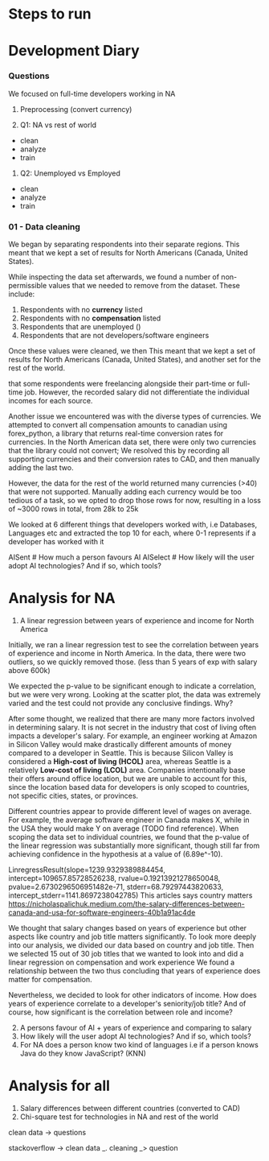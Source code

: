 # Steps to run

# Development Diary

### Questions 

We focused on full-time developers working in NA 

1) Preprocessing (convert currency)

2) Q1: NA vs rest of world 
- clean
- analyze
- train

1) Q2: Unemployed vs Employed
- clean
- analyze
- train

### 01 - Data cleaning

We began by separating respondents into their separate regions. This meant that we kept a set of results for North Americans (Canada, United States). 

While inspecting the data set afterwards, we found a number of non-permissible values that we needed to remove from the dataset. These include:

1) Respondents with no **currency** listed
2) Respondents with no **compensation** listed
3) Respondents that are unemployed ()
4) Respondents that are not developers/software engineers

Once these values were cleaned, we then This meant that we kept a set of results for North Americans (Canada, United States), and another set for the rest of the world.

that some respondents were freelancing alongside their part-time or full-time job. However, the recorded salary did not differentiate the individual incomes for each source. 

Another issue we encountered was with the diverse types of currencies. We attempted to convert all compensation amounts to canadian using forex_python, a library that returns real-time conversion rates for currencies. In the North American data set, there were only two currencies that the library could not convert; We resolved this by recording all supporting currencies and their conversion rates to CAD, and then manually adding the last two. 

However, the data for the rest of the world returned many currencies (>40) that were not supported. Manually adding each currency would be too tedious of a task, so we opted to drop those rows for now, resulting in a loss of ~3000 rows in total, from 28k to 25k 

We looked at 6 different things that developers worked with, i.e Databases, Languages etc and extracted the top 10 for each, where 0-1 represents if a developer has worked with it

AISent # How much a person favours AI
AISelect # How likely will the user adopt AI technologies? And if so, which tools?

# Analysis for NA
1. A linear regression between years of experience and income for North America 

Initially, we ran a linear regression test to see the correlation between years of experience and income in North America. In the data, there were two outliers, so we quickly removed those. (less than 5 years of exp with salary above 600k)

We expected the p-value to be significant enough to indicate a correlation, but we were very wrong. Looking at the scatter plot, the data was extremely varied and the test could not provide any conclusive findings. Why?

After some thought, we realized that there are many more factors involved in determining salary. It is not secret in the industry that cost of living often impacts a developer's salary. For example, an engineer working at Amazon in Silicon Valley would make drastically different amounts of money compared to a developer in Seattle. This is because Silicon Valley is considered a **High-cost of living (HCOL)** area, whereas Seattle is a relatively **Low-cost of living (LCOL)** area. Companies intentionally base their offers around office location, but we are unable to account for this, since the location based data for developers is only scoped to countries, not specific cities, states, or provinces.

Different countries appear to provide different level of wages on average. For example, the average software engineer in Canada makes X, while in the USA they would make Y on average (TODO find reference). When scoping the data set to individual countries, we found that the p-value of the linear regression was substantially more significant, though still far from achieving confidence in the hypothesis at a value of (6.89e^-10).

LinregressResult(slope=1239.9329389884454, intercept=109657.85728526238, rvalue=0.19213921278650048, pvalue=2.6730296506951482e-71, stderr=68.79297443820633, intercept_stderr=1141.8697238042785)
This articles says country matters
https://nicholaspalichuk.medium.com/the-salary-differences-between-canada-and-usa-for-software-engineers-40b1a91ac4de

We thought that salary changes based on years of experience but other aspects like country and job title matters significantly. 
To look more deeply into our analysis,  we divided our data based on country and job title. Then we selected 15 out of 30 job titles that we wanted to look into and did a linear regression on compensation and work experience
We found a relationship between the two thus concluding that years of experience does matter for compensation. 

Nevertheless, we decided to look for other indicators of income. How does years of experience correlate to a developer's seniority/job title? And of course, how significant is the correlation between role and income?

2. A persons favour of AI + years of experience and comparing to salary 
3. How likely will the user adopt AI technologies? And if so, which tools?
4. For NA does a person know two kind of languages i.e if a person knows Java do they know JavaScript? (KNN) 

# Analysis for all
1. Salary differences between different countries (converted to CAD)
2. Chi-square test for technologies in NA and rest of the world 

<!-- stackoverflow ->  -->
clean data -> questions

stackoverflow -> clean data _. cleaning _> question



